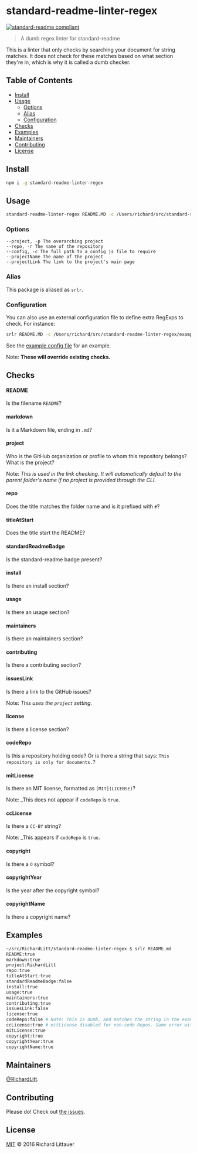 # standard-readme-linter-regex

[![standard-readme compliant](https://img.shields.io/badge/readme%20style-standard-brightgreen.svg?style=flat-square)](https://github.com/RichardLitt/standard-readme)

> A dumb regex linter for standard-readme

This is a linter that only checks by searching your document for string matches. It does not check for these matches based on what section they're in, which is why it is called a dumb checker. 

## Table of Contents

- [Install](#install)
- [Usage](#usage)
	- [Options](#options)
	- [Alias](#alias)
	- [Configuration](#configuration)
- [Checks](#checks)
- [Examples](#examples)
- [Maintainers](#maintainers)
- [Contributing](#contributing)
- [License](#license)

## Install

```sh
npm i -g standard-readme-linter-regex
```

## Usage

```sh
standard-readme-linter-regex README.MD -c /Users/richard/src/standard-readme-linter-regex/config.js -r standard-readme-linter-regex -p richardlitt -n RichardLitt -l https://burntfen.com
```

### Options

```
--project, -p The overarching project
--repo, -r The name of the repository
--config, -c The full path to a config js file to require
--projectName The name of the project
--projectLink The link to the project's main page
```

### Alias

This package is aliased as `srlr`.

### Configuration

You can also use an external configuration file to define extra RegExps to check. For instance:

```sh
srlr README.MD -c /Users/richard/src/standard-readme-linter-regex/example-config.js
```

See the [example config file](example-config.js) for an example.

Note: **These will override existing checks.**

## Checks

#### README

Is the filename `README`?

#### markdown

Is it a Markdown file, ending in `.md`?

#### project

Who is the GitHub organization or profile to whom this repository belongs? What is the project? 

Note: _This is used in the link checking. It will automatically default to the parent folder's name if no project is provided through the CLI._

#### repo

Does the title matches the folder name and is it prefixed with `#`?

#### titleAtStart

Does the title start the README?

#### standardReadmeBadge

Is the standard-readme badge present?

#### install

Is there an install section?

#### usage

Is there an usage section?

#### maintainers

Is there an maintainers section?

#### contributing

Is there a contributing section?

#### issuesLink

Is there a link to the GitHub issues?

Note: _This uses the `project` setting._

#### license

Is there a license  section?

#### codeRepo

Is this a repository holding code? Or is there a string that says: `This repository is only for documents.`?

#### mitLicense

Is there an MIT license, formatted as `[MIT](LICENSE)`?

Note: _This does not appear if `codeRepo` is `true`.

#### ccLicense

Is there a `CC-BY` string? 

Note: _This appears if `codeRepo` is `true`.

#### copyright

Is there a `©` symbol?

#### copyrightYear

Is the year after the copyright symbol?

#### copyrightName

Is there a copyright name?

## Examples

```sh
~/src/RichardLitt/standard-readme-linter-regex $ srlr README.md
README:true
markdown:true
project:RichardLitt
repo:true
titleAtStart:true
standardReadmeBadge:false
install:true
usage:true
maintainers:true
contributing:true
issuesLink:false
license:true
codeRepo:false # Note: This is dumb, and matches the string in the example above.
ccLicense:true # mitLicense disabled for non-code Repos. Same error with matching.
mitLicense:true
copyright:true
copyrightYear:true
copyrightName:true
```

## Maintainers

[@RichardLitt](https://github.com/RichardLitt).

## Contributing

Please do! Check out [the issues](https://github.com/RichardLitt/standard-readme-linter-regex/issues).

## License

[MIT](LICENSE) © 2016 Richard Littauer
